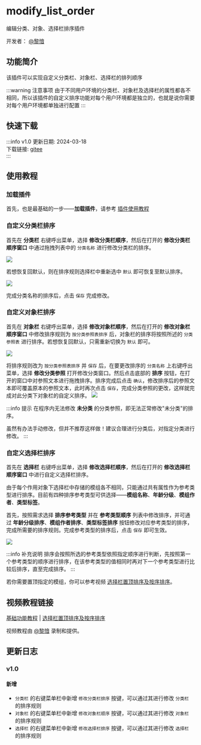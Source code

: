 # modify_list_order
编辑分类、对象、选择栏排序插件

开发者： [@黎愔](/contribution)

## 功能简介

该插件可以实现自定义分类栏、对象栏、选择栏的排列顺序

:::warning 注意事项
由于不同用户环境的分类栏、对象栏及选择栏的属性都各不相同，所以该插件的自定义排序功能对每个用户环境都是独立的，也就是说你需要对每个用户环境都单独进行配置
:::

## 快速下载

:::info v1.0
更新日期:  2024-03-18<br/>
下载链接: [gitee](https://gitee.com/ticca/d3dx-skin-manage/releases/download/plugins/modify_list_order.zip) <br/>
:::

## 使用教程

### 加载插件
首先，也是最基础的一步——**加载插件**，请参考 [插件使用教程](/help/tutorial-plugins)

### 自定义分类栏排序
首先在 **分类栏** 右键呼出菜单，选择 **修改分类栏顺序**，然后在打开的 **修改分类栏顺序窗口** 中通过拖拽列表中的 `分类名称` 进行修改分类栏的排序。

![](/static/image/f3bee15d.png)

若想恢复回默认，则在排序规则选择栏中重新选中 `默认` 即可恢复至默认排序。

![](/static/image/62cedec8.png)

完成分类名称的排序后，点击 `保存` 完成修改。

### 自定义对象栏排序
首先在 **对象栏** 右键呼出菜单，选择 **修改对象栏顺序**，然后在打开的 **修改对象栏顺序窗口** 中修改排序规则为 `按分类参照表排序` 后，对象栏的排序将按照所述的 `分类参照表` 进行排序。若想恢复回默认，只需重新切换为 `默认` 即可。

![](/static/image/7e625b31.png)

将排序规则改为 `按分类参照表排序` 并 `保存` 后，在要更改排序的 `分类名称` 上右键呼出菜单，选择 **修改分类参照** 打开修改分类窗口。然后点击底部的 **排序** 按钮，在打开的窗口中对参照文本进行拖拽排序。排序完成后点击 `确认`，修改排序后的参照文本即可覆盖原本的参照文本，此时再次点击 `保存`，完成分类参照的更改，这样就完成对此分类下对象栏的自定义排序。
![](/static/image/5e107bf1.png)

:::info 提示
在程序内无法修改 **未分类** 的分类参照，即无法正常修改"未分类"的排序。

虽然有办法手动修改，但并不推荐这样做！建议合理进行分类后，对指定分类进行修改。
:::

### 自定义选择栏排序
首先在 **选择栏** 右键呼出菜单，选择 **修改选择栏顺序**，然后在打开的 **修改选择栏顺序窗口** 中进行自定义选择栏排序。

由于每个作用对象下选择栏中存储的模组各不相同，只能通过共有属性作为参考类型进行排序。目前有四种排序参考类型可供选择——**模组名称**、**年龄分级**、**模组作者**、**类型标签**。

首先，按照需求选择 **排序参考类型** 并在 **参考类型顺序** 列表中修改排序，并可通过 **年龄分级排序**、**模组作者排序**、**类型标签排序** 按钮修改对应参考类型的排序，完成所需要的排序规则。完成参考类型的排序后，点击 `保存` 即可生效。

![](/static/image/18e38c2d.png)

:::info 补充说明
排序会按照所选的参考类型依照指定顺序进行判断，先按照第一个参考类型的顺序进行排序，在该参考类型的值相同时再对下一个参考类型进行比较后排序，直至完成排序。
:::

若你需要置顶指定的模组，你可以参考视频 [选择栏置顶排序及按序排序](https://www.bilibili.com/video/BV1cH4y1W7jT)。

## 视频教程链接

[基础功能教程](https://www.bilibili.com/video/BV1Au4m1T7S1) | [选择栏置顶排序及按序排序](https://www.bilibili.com/video/BV1cH4y1W7jT)

视频教程由 [@黎愔](/contribution) 录制和提供。

## 更新日志

### v1.0
#### 新增
- `分类栏` 的右键菜单栏中新增 `修改分类栏排序` 按键，可以通过其进行修改 `分类栏` 的排序规则
- `对象栏` 的右键菜单栏中新增 `修改对象栏顺序` 按键，可以通过其进行修改 `对象栏` 的排序规则
- `选择栏` 的右键菜单栏中新增 `修改选择栏排序` 按键，可以通过其进行修改 `选择栏` 的排序规则
